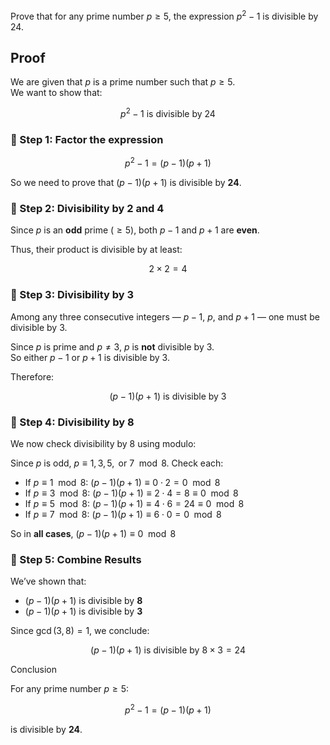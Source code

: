 
Prove that for any prime number $p \geq 5$, the expression $p^2 - 1$ is divisible by 24.
## Proof

We are given that $p$ is a prime number such that $p \geq 5$.  
We want to show that:

$$
p^2 - 1 \text{ is divisible by } 24
$$

### 🔹 Step 1: Factor the expression

$$
p^2 - 1 = (p - 1)(p + 1)
$$

So we need to prove that $(p - 1)(p + 1)$ is divisible by **24**.

### 🔹 Step 2: Divisibility by 2 and 4

Since $p$ is an **odd** prime ($\geq 5$), both $p - 1$ and $p + 1$ are **even**.

Thus, their product is divisible by at least:

$$
2 \times 2 = 4
$$

### 🔹 Step 3: Divisibility by 3

Among any three consecutive integers — $p - 1$, $p$, and $p + 1$ — one must be divisible by 3.

Since $p$ is prime and $p \ne 3$, $p$ is **not** divisible by 3.  
So either $p - 1$ or $p + 1$ is divisible by 3.

Therefore:

$$
(p - 1)(p + 1) \text{ is divisible by } 3
$$

### 🔹 Step 4: Divisibility by 8

We now check divisibility by 8 using modulo:

Since $p$ is odd, $p \equiv 1, 3, 5, \text{ or } 7 \mod 8$. Check each:

- If $p \equiv 1 \mod 8$: $(p - 1)(p + 1) \equiv 0 \cdot 2 = 0 \mod 8$
- If $p \equiv 3 \mod 8$: $(p - 1)(p + 1) \equiv 2 \cdot 4 = 8 \equiv 0 \mod 8$
- If $p \equiv 5 \mod 8$: $(p - 1)(p + 1) \equiv 4 \cdot 6 = 24 \equiv 0 \mod 8$
- If $p \equiv 7 \mod 8$: $(p - 1)(p + 1) \equiv 6 \cdot 0 = 0 \mod 8$

So in **all cases**, $(p - 1)(p + 1) \equiv 0 \mod 8$

### 🔹 Step 5: Combine Results

We’ve shown that:

- $(p - 1)(p + 1)$ is divisible by **8**
- $(p - 1)(p + 1)$ is divisible by **3**

Since $\gcd(3, 8) = 1$, we conclude:

$$
(p - 1)(p + 1) \text{ is divisible by } 8 \times 3 = 24
$$

Conclusion

For any prime number $p \geq 5$:

$$
p^2 - 1 = (p - 1)(p + 1)
$$

is divisible by **24**.
